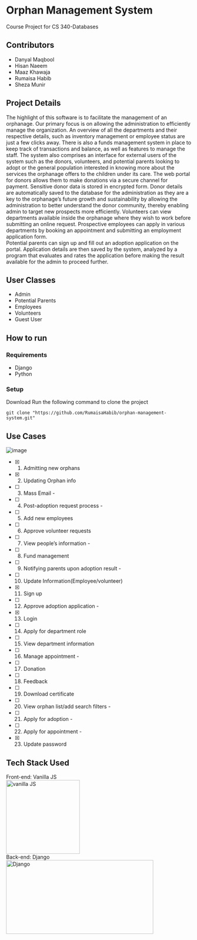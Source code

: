 # Orphan Management System 
Course Project for CS 340-Databases


## Contributors
- Danyal Maqbool 
- Hisan Naeem
- Maaz Khawaja 
- Rumaisa Habib
- Sheza Munir 

## Project Details 
The highlight of this software is to facilitate the management of an orphanage. Our primary focus is on allowing the administration to efficiently manage the organization. An overview of all the departments and their respective details, such as inventory management or employee status are just a few clicks away. There is also a funds management system in place to keep track of transactions and balance, as well as features to manage the staff.
	The system also comprises an interface for external users of the system such as the donors, volunteers, and potential parents looking to adopt or the general population interested in knowing more about the services the orphanage offers to the children under its care.
The web portal for donors allows them to make donations via a secure channel for payment. Sensitive donor data is stored in encrypted form. Donor details are automatically saved to the database for the administration as they are a key to the orphanage’s future growth and sustainability by allowing the administration to better understand the donor community, thereby enabling admin to target new prospects more efficiently.
Volunteers can view departments available inside the orphanage where they wish to work before submitting an online request.
Prospective employees can apply in various departments by booking an appointment and submitting an employment application form.  
Potential parents can sign up and fill out an adoption application on the portal. Application details are then saved by the system, analyzed by a program that evaluates and rates the application before making the result available for the admin to proceed further.


## User Classes
- Admin 
- Potential Parents
- Employees
- Volunteers
- Guest User

## How to run
### Requirements
- Django 
- Python
### Setup
Download Run the following command to clone the project
```
git clone "https://github.com/RumaisaHabib/orphan-management-system.git"
```


## Use Cases
![image](https://user-images.githubusercontent.com/68891347/141086106-ba5e4311-298b-48b0-861c-b27f68d3ae60.png)

- [x] 1. Admitting new orphans
- [x] 2. Updating Orphan info
- [ ] 3. Mass Email - 
- [ ] 4. Post-adoption request process - 
- [ ] 5. Add new employees 
- [ ] 6. Approve volunteer requests
- [ ] 7. View people’s information - 
- [ ] 8. Fund management
- [ ] 9. Notifying parents upon adoption result - 
- [ ] 10. Update Information(Employee/volunteer)
- [x] 11. Sign up
- [ ] 12. Approve adoption application -
- [x] 13. Login
- [ ] 14. Apply for department role
- [ ] 15. View department information
- [ ] 16. Manage appointment - 
- [ ] 17. Donation
- [ ] 18. Feedback
- [ ] 19. Download certificate
- [ ] 20. View orphan list/add search filters - 
- [ ] 21. Apply for adoption -
- [ ] 22. Apply for appointment - 
- [x] 23. Update password

## Tech Stack Used
Front-end: Vanilla JS <br>
<img src="https://raw.githubusercontent.com/gilbarbara/logos/master/logos/javascript.svg" alt="vanilla JS" width=200 height=200> <br>
Back-end: Django <br>
<img src="https://static.djangoproject.com/img/logos/django-logo-negative.png" alt="Django" width=400 height=200> <br> 
